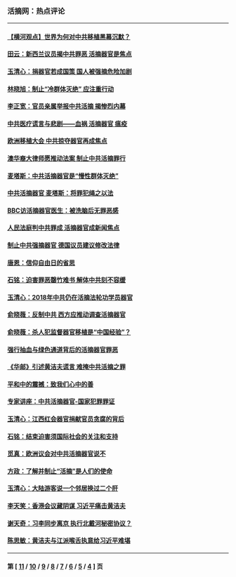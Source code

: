 ### 活摘网：热点评论
---
#### [【横河观点】世界为何对中共移植黑幕沉默？](../../pages/nf5879/n13244249.md?08180430) 
#### [田云：新西兰议员揭中共罪恶 活摘器官是焦点](../../pages/nf5879/n13070629.md?08180430) 
#### [玉清心：捐器官若成国策 国人被强摘危险加剧](../../pages/nf5879/n12802713.md?08180430) 
#### [林晓旭：制止“冷群体灭绝” 应注重行动](../../pages/nf5879/n12779736.md?08180430) 
#### [李正宽：官员亲属举报中共活摘 揭惨烈内幕](../../pages/nf5879/n12684490.md?08180430) 
#### [中共医疗谎言与悲剧——血祸 活摘器官 瘟疫](../../pages/nf5879/n12372103.md?08180430) 
#### [欧洲移植大会 中共掠夺器官再成焦点](../../pages/nf5879/n11538883.md?08180430) 
#### [澳华裔大律师愿推动法案 制止中共活摘罪行](../../pages/nf5879/n11377039.md?08180430) 
#### [麦塔斯：中共活摘器官是“慢性群体灭绝”](../../pages/nf5879/n11350529.md?08180430) 
#### [中共活摘器官 麦塔斯：将罪犯绳之以法](../../pages/nf5879/n11347973.md?08180430) 
#### [BBC访活摘器官医生：被洗脑后无罪恶感](../../pages/nf5879/n11335935.md?08180430) 
#### [人民法庭判中共罪成 活摘器官成新闻焦点](../../pages/nf5879/n11331578.md?08180430) 
#### [制止中共强摘器官 德国议员建议修改法律](../../pages/nf5879/n11249451.md?08180430) 
#### [唐恩：信仰自由日的省思](../../pages/nf5879/n11003525.md?08180430) 
#### [石铭：迫害罪恶罄竹难书  解体中共刻不容缓](../../pages/nf5879/n10942855.md?08180430) 
#### [玉清心：2018年中共仍在活摘法轮功学员器官](../../pages/nf5879/n10914646.md?08180430) 
#### [俞晓薇：反制中共 西方应推动调查活摘器官](../../pages/nf5879/n10794671.md?08180430) 
#### [俞晓薇：杀人犯监督器官移植是“中国经验”？](../../pages/nf5879/n10466427.md?08180430) 
#### [强行抽血与绿色通道背后的活摘器官罪恶](../../pages/nf5879/n10004708.md?08180430) 
#### [《华邮》引述黄洁夫谎言 难掩中共活摘之罪](../../pages/nf5879/n9642309.md?08180430) 
#### [平和中的震撼：致我们心中的善](../../pages/nf5879/n9021123.md?08180430) 
#### [专家讲座：中共活摘器官-国家犯罪罪证](../../pages/nf5879/n8828153.md?08180430) 
#### [玉清心：江西红会器官捐献官员贪腐的背后](../../pages/nf5879/n8522122.md?08180430) 
#### [石铭：结束迫害须国际社会的关注和支持](../../pages/nf5879/n8443497.md?08180430) 
#### [觅真：欧洲议会对中共活摘器官说不](../../pages/nf5879/n8337486.md?08180430) 
#### [方政：了解并制止“活摘”是人们的使命](../../pages/nf5879/n8329214.md?08180430) 
#### [玉清心：大陆游客说一个邻居换过二个肝](../../pages/nf5879/n8291404.md?08180430) 
#### [李天笑：香港会议藏阴谋 习近平痛击黄洁夫](../../pages/nf5879/n8241459.md?08180430) 
#### [谢天奇：习李同步离京 执行北戴河秘密协议？](../../pages/nf5879/n8230418.md?08180430) 
#### [陈思敏：黄洁夫与江派喉舌执意给习近平难堪](../../pages/nf5879/n8222166.md?08180430) 

---
#### 第 [ [11](./11.md?08180430) / [10](./10.md?08180430) / [9](./9.md?08180430) / [8](./8.md?08180430) / [7](./7.md?08180430) / [6](./6.md?08180430) / [5](./5.md?08180430) / [4](./4.md?08180430) ] 页
